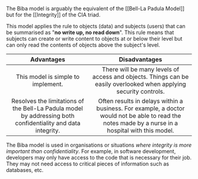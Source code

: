 The Biba model is arguably the equivalent of the [[Bell-La Padula Model]] but for the [[Integrity]] of the CIA triad.

This model applies the rule to objects (data) and subjects (users) that can be summarised as "**no write up, no read down**". This rule means that subjects can create or write content to objects at or below their level but can only read the contents of objects above the subject's level.

| Advantages | Disadvantages |
| :--: | :--: |
| This model is simple to implement. | There will be many levels of access and objects. Things can be easily overlooked when applying security controls. |
| Resolves the limitations of the Bell-La Padula model by addressing both confidentiality and data integrity. | Often results in delays within a business. For example, a doctor would not be able to read the notes made by a nurse in a hospital with this model. |

The Biba model is used in organisations or situations *where integrity is more important than confidentiality*. For example, in software development, developers may only have access to the code that is necessary for their job. They may not need access to critical pieces of information such as databases, etc. 